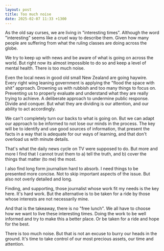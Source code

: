 ```yaml
---
layout: post
title: Too much noise
date: 2025-02-07 11:33 +1300
---
```


As the old say curses, we are living in "interesting times". Although the word "interesting" seems like a cruel way to describe them. Given how many people are suffering from what the ruling classes are doing across the globe.

We try to keep up with news and be aware of what is going on across the world. But right now its almost impossible to do so and keep a level of mental health. There is too much noise.

Even the local news in good old small New Zealand are going haywire. Every right wing leaning government is applying the "flood the space with shit" approach. Drowning us with rubbish and too many things to focus on. Preventing us to properly evaluate and understand what they are really trying to achieve. A deliberate approach to undermine public response. Divide and conquer. But what they are dividing is our attention, and our ability to act accordingly.

We can't completely turn our backs to what is going on. But we can adapt our approach to be informed to not lose our minds in the process. The key will be to identify and use good sources of information, that present the facts in a way that is adequate for our ways of learning, and that don't overload us with minute details.

That's what the daily news cycle on TV were supposed to do. But more and more I find that I cannot trust them to a) tell the truth, and b) cover the things that matter (to me) the most.

I also find long form journalism hard to absorb. I need things to be presented more concise. Not to skip important aspects of the issue. But also not overly detailed and long.

Finding, and supporting, those journalist whose work fit my needs is the key here. It's hard work. But the alternative is to be taken for a ride by those whose interests are not necessarily mine.

And that is the takeaway, there is no "free lunch". We all have to choose how we want to live these interesting times. Doing the work to be well informed and try to make this a better place. Or be taken for a ride and hope for the best.

There is too much noise. But that is not an excuse to burry our heads in the ground. It's time to take control of our most precious assets, our time and attention.
